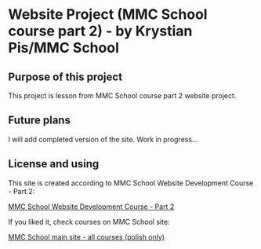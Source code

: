 #  Website Project (MMC School course part 2) - by Krystian Pis/MMC School

## Purpose of this project

This project is lesson from MMC School course part 2 website project.

## Future plans

I will add completed version of the site. Work in progress...

## License and using

This site is created according to MMC School Website Development Course - Part 2:

[MMC School Website Development Course - Part 2](https://mmcschool.pl/kursy/kurs-tworzenia-stron-www-cz-2.html)

If you liked it, check courses on MMC School site:

[MMC School main site - all courses (polish only)](https://mmcschool.pl/)